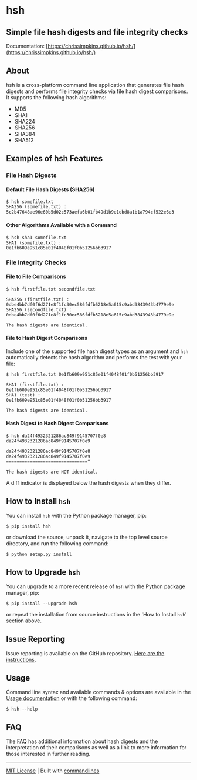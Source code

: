 # hsh

## Simple file hash digests and file integrity checks

Documentation: [https://chrissimpkins.github.io/hsh/](https://chrissimpkins.github.io/hsh/)

## About
hsh is a cross-platform command line application that generates file hash digests and performs file integrity checks via file hash digest comparisons. It supports the following hash algorithms:

- MD5
- SHA1
- SHA224
- SHA256
- SHA384
- SHA512

## Examples of hsh Features

### File Hash Digests

#### Default File Hash Digests (SHA256)

```
$ hsh somefile.txt
SHA256 (somefile.txt) :
5c2b47648ae96e60b5d02c573aefa6b01fb49d1b9e1ebd8a1b1a794cf522e6e3
```

#### Other Algorithms Available with a Command

```
$ hsh sha1 somefile.txt
SHA1 (somefile.txt) :
0e1fb609e951c85e01f4048f01f0b51256bb3917
```

### File Integrity Checks

#### File to File Comparisons

```
$ hsh firstfile.txt secondfile.txt

SHA256 (firstfile.txt) :
0dbe4bb7df0f6d271e8f1fc30ec586fdfb5218e5a615c9abd3843943b4779e9e
SHA256 (secondfile.txt) :
0dbe4bb7df0f6d271e8f1fc30ec586fdfb5218e5a615c9abd3843943b4779e9e

The hash digests are identical.
```

#### File to Hash Digest Comparisons

Include one of the supported file hash digest types as an argument and `hsh` automatically detects the hash algorithm and performs the test with your file:

```
$ hsh firstfile.txt 0e1fb609e951c85e01f4048f01f0b51256bb3917

SHA1 (firstfile.txt) :
0e1fb609e951c85e01f4048f01f0b51256bb3917
SHA1 (test) :
0e1fb609e951c85e01f4048f01f0b51256bb3917

The hash digests are identical.
```

#### Hash Digest to Hash Digest Comparisons

```
$ hsh da24f4932321286ac849f9145707f0e8 da24f4932321286ac849f9145707f0e9

da24f4932321286ac849f9145707f0e8
da24f4932321286ac849f9145707f0e9
===============================^

The hash digests are NOT identical.
```

A diff indicator is displayed below the hash digests when they differ.

## How to Install `hsh`

You can install `hsh` with the Python package manager, pip:

```
$ pip install hsh
```

or download the source, unpack it, navigate to the top level source directory, and run the following command:

```
$ python setup.py install
```

## How to Upgrade `hsh`

You can upgrade to a more recent release of `hsh` with the Python package manager, pip:

```
$ pip install --upgrade hsh
```

or repeat the installation from source instructions in the 'How to Install `hsh`' section above.


## Issue Reporting

Issue reporting is available on the GitHub repository.  [Here are the instructions](https://chrissimpkins.github.io/hsh/issues.html).

## Usage

Command line syntax and available commands & options are available in the [Usage documentation](https://chrissimpkins.github.io/hsh/usage.html) or with the following command:

```
$ hsh --help
```

## FAQ

The [FAQ](https://chrissimpkins.github.io/hsh/faq.html) has additional information about hash digests and the interpretation of their comparisons as well as a link to more information for those interested in further reading.

---
[MIT License](https://github.com/chrissimpkins/crypto/blob/master/docs/LICENSE) | Built with [commandlines](https://github.com/chrissimpkins/commandlines)




